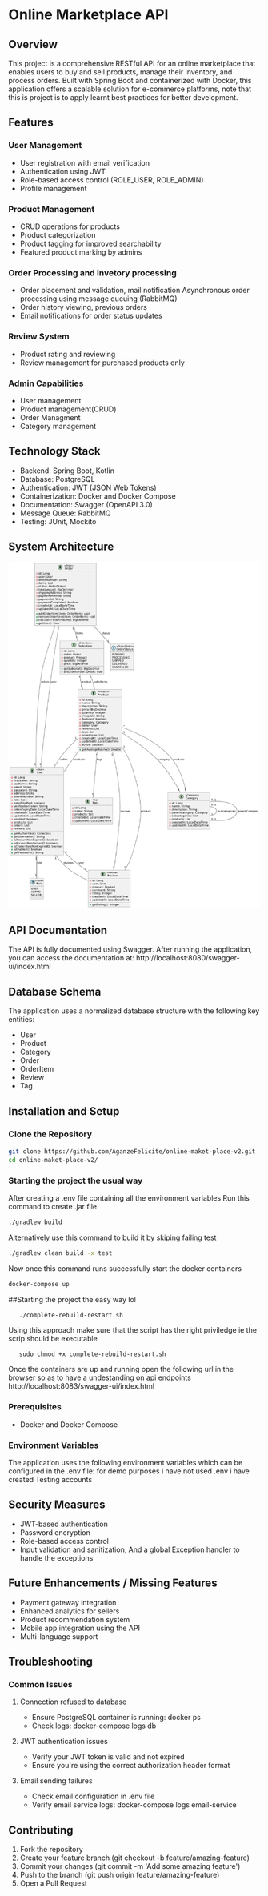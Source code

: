 # Online Marketplace API

## Overview
This project is a comprehensive RESTful API for an online marketplace that enables users to buy and sell products, manage their inventory, and process orders. Built with Spring Boot and containerized with Docker, this application offers a scalable solution for e-commerce platforms, note that this is project is to apply learnt best practices for better development.

## Features

### User Management
- User registration with email verification
- Authentication using JWT
- Role-based access control (ROLE_USER, ROLE_ADMIN)
- Profile management

### Product Management
- CRUD operations for products
- Product categorization
- Product tagging for improved searchability
- Featured product marking by admins

### Order Processing and Invetory processing
- Order placement and validation, mail notification Asynchronous order processing using message queuing (RabbitMQ)
- Order history viewing, previous orders
- Email notifications for order status updates

### Review System
- Product rating and reviewing
- Review management for purchased products only

### Admin Capabilities
- User management
- Product management(CRUD)
- Order Managment
- Category management

## Technology Stack

- Backend: Spring Boot, Kotlin
- Database: PostgreSQL
- Authentication: JWT (JSON Web Tokens)
- Containerization: Docker and Docker Compose
- Documentation: Swagger (OpenAPI 3.0)
- Message Queue: RabbitMQ
- Testing: JUnit, Mockito

## System Architecture
![App Screenshot](https://github.com/AganzeFelicite/online-market-place/blob/main/awesomity/UML.png)


## API Documentation

The API is fully documented using Swagger. After running the application, you can access the documentation at:
http://localhost:8080/swagger-ui/index.html

## Database Schema

The application uses a normalized database structure with the following key entities:
- User
- Product
- Category
- Order
- OrderItem
- Review
- Tag

## Installation and Setup
### Clone the Repository
```bash
git clone https://github.com/AganzeFelicite/online-maket-place-v2.git
cd online-maket-place-v2/
```

### Starting the project the usual way 
After creating a .env file containing all the environment variables
Run this command to create .jar file
```bash
./gradlew build
```
Alternatively use this command to build it by skiping failing test
```bash
./gradlew clean build -x test
```
Now once this command runs successfully start the docker containers
```bash
docker-compose up
```

##Starting the project the easy way lol
```bash
   ./complete-rebuild-restart.sh
```
Using this approach make sure that the script has the right priviledge ie the scrip should be executable
```
   sudo chmod +x complete-rebuild-restart.sh
```

Once the containers are up and running open the following url in the browser so as to have a undestanding on api endpoints
http://localhost:8083/swagger-ui/index.html

### Prerequisites
- Docker and Docker Compose

### Environment Variables
The application uses the following environment variables which can be configured in the .env file: for demo purposes i have not used .env i have created Testing accounts 



## Security Measures

- JWT-based authentication
- Password encryption
- Role-based access control
- Input validation and sanitization, And a global Exception handler to handle the exceptions



##  Future Enhancements / Missing Features

- Payment gateway integration
- Enhanced analytics for sellers
- Product recommendation system
- Mobile app integration using the API
- Multi-language support

## Troubleshooting

### Common Issues

1. Connection refused to database
   - Ensure PostgreSQL container is running: docker ps
   - Check logs: docker-compose logs db

2. JWT authentication issues
   - Verify your JWT token is valid and not expired
   - Ensure you're using the correct authorization header format

3. Email sending failures
   - Check email configuration in .env file
   - Verify email service logs: docker-compose logs email-service

## Contributing

1. Fork the repository
2. Create your feature branch (git checkout -b feature/amazing-feature)
3. Commit your changes (git commit -m 'Add some amazing feature')
4. Push to the branch (git push origin feature/amazing-feature)
5. Open a Pull Request


